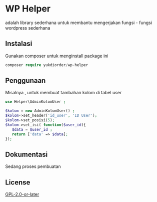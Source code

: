 # WP Helper

adalah library sederhana untuk membantu mengerjakan fungsi - fungsi  wordpress sederhana

## Instalasi

Gunakan composer untuk menginstall package ini 

```php
composer require yukdiorder/wp-helper
```

## Penggunaan
Misalnya , untuk membuat tambahan kolom di tabel user
```php
use Helper\AdminKolomUser ;

$kolom = new AdminKolomUser() ;
$kolom->set_header('id_user', 'ID User');
$kolom->set_posisi(5);
$kolom->set_isi( function($user_id){
   $data = $user_id ;
   return ['data' => $data];
});

```

## Dokumentasi
Sedang proses pembuatan

## License
[GPL-2.0-or-later](https://choosealicense.com/licenses/mit/)